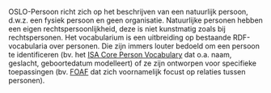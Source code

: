 OSLO-Persoon richt zich op het beschrijven van een natuurlijk persoon, d.w.z. een fysiek persoon en geen organisatie. 
Natuurlijke personen hebben een eigen rechtspersoonlijkheid, deze is niet kunstmatig zoals bij rechtspersonen. 
Het vocabularium is een uitbreiding op bestaande RDF-vocabularia over personen. Die zijn immers louter bedoeld om een 
persoon te identificeren (bv. het [ISA Core Person Vocabulary](https://joinup.ec.europa.eu/node/42440) dat o.a. naam, geslacht, geboortedatum modelleert) of ze 
zijn ontworpen voor specifieke toepassingen (bv. [FOAF](http://xmlns.com/foaf/spec/) dat zich voornamelijk focust op relaties tussen personen).
